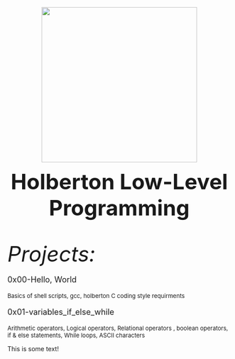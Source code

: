 <p align="center">
  <img src="https://www.holbertonschool.com/assets/holberton-logo-1cc451260ca3cd297def53f2250a9794810667c7ca7b5fa5879a569a457bf16f.png" width="350\
"/>
<br>
<font size="8"><b><p align="center">Holberton Low-Level Programming</p></b></font>
<br>
<p><font size="7"><em>Projects:</em></font></p>
<font size="4"><p align="left">0x00-Hello, World</p></font>
<font size="2"><p align="left">Basics of shell scripts, gcc, holberton C coding style requirments</p></font>
<font size="4"><p align="left">0x01-variables_if_else_while</p></font>
<font size="2"><p align="left">Arithmetic operators, Logical operators, Relational operators
, boolean operators, if & else statements, While loops, ASCII characters</p></font>
<p font-size="10">This is some text!</p>